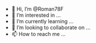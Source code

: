 - 👋 Hi, I’m @Roman78F
- 👀 I’m interested in ...
- 🌱 I’m currently learning ...
- 💞️ I’m looking to collaborate on ...
- 📫 How to reach me ...

<!---
Roman78F/Roman78F is a ✨ special ✨ repository because its `README.md` (this file) appears on your GitHub profile.
You can click the Preview link to take a look at your changes.
--->
